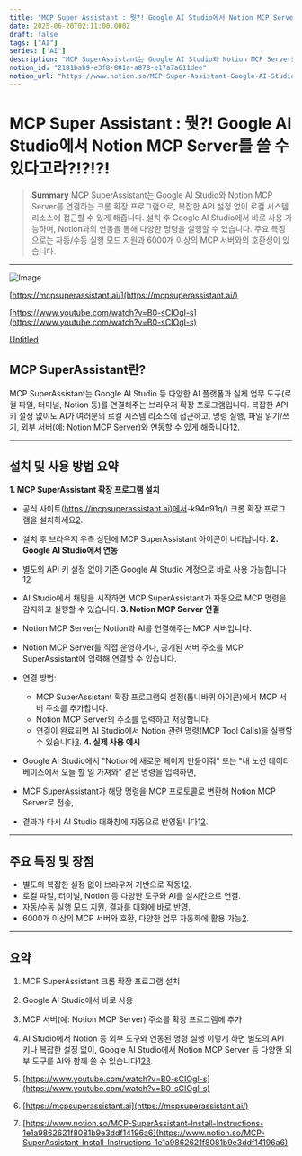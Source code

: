 ```yaml
---
title: "MCP Super Assistant : 뭣?! Google AI Studio에서 Notion MCP Server를 쓸 수 있다고라?!?!?!"
date: 2025-06-20T02:11:00.000Z
draft: false
tags: ["AI"]
series: ["AI"]
description: "MCP SuperAssistant는 Google AI Studio와 Notion MCP Server를 연결하는 크롬 확장 프로그램으로, 복잡한 API 설정 없이 로컬 시스템 리소스에 접근할 수 있게 해줍니다. 설치 후 Google AI Studio에서 바로 사용 가능하며, Notion과의 연동을 통해 다양한 명령을 실행할 수 있습니다. 주요 특징으로는 자동/수동 실행 모드 지원과 6000개 이상의 MCP 서버와의 호환성이 있습니다."
notion_id: "2181bab9-e3f8-801a-a878-e17a7a611dee"
notion_url: "https://www.notion.so/MCP-Super-Assistant-Google-AI-Studio-Notion-MCP-Server-2181bab9e3f8801aa878e17a7a611dee"
---
```


# MCP Super Assistant : 뭣?! Google AI Studio에서 Notion MCP Server를 쓸 수 있다고라?!?!?!

> **Summary**
> MCP SuperAssistant는 Google AI Studio와 Notion MCP Server를 연결하는 크롬 확장 프로그램으로, 복잡한 API 설정 없이 로컬 시스템 리소스에 접근할 수 있게 해줍니다. 설치 후 Google AI Studio에서 바로 사용 가능하며, Notion과의 연동을 통해 다양한 명령을 실행할 수 있습니다. 주요 특징으로는 자동/수동 실행 모드 지원과 6000개 이상의 MCP 서버와의 호환성이 있습니다.

---

![Image](https://prod-files-secure.s3.us-west-2.amazonaws.com/09ccd4d5-876c-4bba-bbdf-cc77a0a11257/c197eb35-76ac-4ad0-8182-1e0a267348a8/image.png?X-Amz-Algorithm=AWS4-HMAC-SHA256&X-Amz-Content-Sha256=UNSIGNED-PAYLOAD&X-Amz-Credential=ASIAZI2LB466XUSZ2LGZ%2F20250724%2Fus-west-2%2Fs3%2Faws4_request&X-Amz-Date=20250724T115219Z&X-Amz-Expires=3600&X-Amz-Security-Token=IQoJb3JpZ2luX2VjEAMaCXVzLXdlc3QtMiJIMEYCIQCI4BuA5TtGFcUyylknxnF3SMIfIdo%2BpjfdItQlUaAVaAIhAPq2ggfLCvpTPCUIR9O4u12KS6o4ibLfq3vXsAZ934RSKv8DCCwQABoMNjM3NDIzMTgzODA1IgwBe2ZcXOmV2EmrOpcq3AOS8paEd1KDJy8cK%2F6xEGPcSL41tGeWdDO1ClYO2iXmtGUddVGMA5e%2F9YHdBELogBECuwLhJ5HluP52KvrTY0M23ESMbam6XEyN6EhX9i589TiMX50ylCdRL5Cc1WLzyeSkWPWX1geyBBqH9PdUWrtnoZLSoxtV5EERIaYn4rBWqCTxckKf80jEptLZowmX41%2BGQAZJ3PyzFSBEkpCpPgvBupo5eVSLsfU9OUbSVko3NCQzep2fE%2BKwe2qO58rhkFq9JXyUxAXeWQ62S0LXg8U9m3Fa79A0M6YUouyxeRsFQ9fF62Ip11MtUSWMJfnkn92iLYJhc%2Fpcb6z5Qu3T4q0RH9e0SLwaJsPncDI5V11rqhpVKnrvuVt9EAQDHAW6AN2LgF6TeFt%2BctG7gRiDwPuZvZ31UsTgE2cVFyF5Ot1PhNu4693TCFDebkNMvLCJ397b7%2B3ctvhqFZdBbVqFqADNDgbA7jO9txnvFIgiDQX5upzXavnB9PYRekgSzFsJWxBOPNe5c5THpYcrGRPwFq8OiEpeYF7o9huOYhIbrc2lliasUTK%2FZlrLkxDXOY5gT4usRAl40D4fu2jNO62ba0TYhiRkmVj0Bspe9lTnON2OY3vE%2BGQhq70h%2FWdL7zDum4jEBjqkAauEIc9ivNE3%2BjZ1H7BfBkKRz7exKoIJWsL%2FqJ%2BJmjT9mDH4LCS49Ttmyn5jsh1Bhv%2F%2F%2F%2FgLUI7nb5YO0Q3seCaK9xbOwzd209KoNwV2Md6gyOXt8QUJGUk81F87LGY38mw1MjGNceBsSOrXcrCtcYIBnLcMhOfOc3Yd7z5C0tj4GH47lIU2eq9ab39eW7RrD8y9FT4%2BHi7BpPQuYCcc6BDbfQMG&X-Amz-Signature=b84f253cb782c98713901cc9b3ed9f6179218dddfdbdcb9e21805ecbc9c2cc43&X-Amz-SignedHeaders=host&x-amz-checksum-mode=ENABLED&x-id=GetObject)

[https://mcpsuperassistant.ai/](https://mcpsuperassistant.ai/)

[https://www.youtube.com/watch?v=B0-sCIOgI-s](https://www.youtube.com/watch?v=B0-sCIOgI-s)

[Untitled](https://www.notion.so/1e1a9862621f8081b9e3ddf14196a6f7) 

## MCP SuperAssistant란?

MCP SuperAssistant는 Google AI Studio 등 다양한 AI 플랫폼과 실제 업무 도구(로컬 파일, 터미널, Notion 등)를 연결해주는 브라우저 확장 프로그램입니다. 복잡한 API 키 설정 없이도 AI가 여러분의 로컬 시스템 리소스에 접근하고, 명령 실행, 파일 읽기/쓰기, 외부 서버(예: Notion MCP Server)와 연동할 수 있게 해줍니다1[2](https://mcpsuperassistant.ai/).

---

## 설치 및 사용 방법 요약

**1. MCP SuperAssistant 확장 프로그램 설치**

- 공식 사이트([https://mcpsuperassistant.ai)에서](https://mcpsuperassistant.xn--ai)-k94n91q/) 크롬 확장 프로그램을 설치하세요[2](https://mcpsuperassistant.ai/).
- 설치 후 브라우저 우측 상단에 MCP SuperAssistant 아이콘이 나타납니다.
**2. Google AI Studio에서 연동**

- 별도의 API 키 설정 없이 기존 Google AI Studio 계정으로 바로 사용 가능합니다1[2](https://mcpsuperassistant.ai/).
- AI Studio에서 채팅을 시작하면 MCP SuperAssistant가 자동으로 MCP 명령을 감지하고 실행할 수 있습니다.
**3. Notion MCP Server 연결**

- Notion MCP Server는 Notion과 AI를 연결해주는 MCP 서버입니다.
- Notion MCP Server를 직접 운영하거나, 공개된 서버 주소를 MCP SuperAssistant에 입력해 연결할 수 있습니다.
- 연결 방법:
  - MCP SuperAssistant 확장 프로그램의 설정(톱니바퀴 아이콘)에서 MCP 서버 주소를 추가합니다.
  - Notion MCP Server의 주소를 입력하고 저장합니다.
  - 연결이 완료되면 AI Studio에서 Notion 관련 명령(MCP Tool Calls)을 실행할 수 있습니다[3](https://www.notion.so/MCP-SuperAssistant-Install-Instructions-1e1a9862621f8081b9e3ddf14196a6).
**4. 실제 사용 예시**

- Google AI Studio에서 "Notion에 새로운 페이지 만들어줘" 또는 "내 노션 데이터베이스에서 오늘 할 일 가져와" 같은 명령을 입력하면,
- MCP SuperAssistant가 해당 명령을 MCP 프로토콜로 변환해 Notion MCP Server로 전송,
- 결과가 다시 AI Studio 대화창에 자동으로 반영됩니다1[2](https://mcpsuperassistant.ai/).
---

## 주요 특징 및 장점

- 별도의 복잡한 설정 없이 브라우저 기반으로 작동1[2](https://mcpsuperassistant.ai/).
- 로컬 파일, 터미널, Notion 등 다양한 도구와 AI를 실시간으로 연결.
- 자동/수동 실행 모드 지원, 결과를 대화에 바로 반영.
- 6000개 이상의 MCP 서버와 호환, 다양한 업무 자동화에 활용 가능[2](https://mcpsuperassistant.ai/).
---

## 요약

1. MCP SuperAssistant 크롬 확장 프로그램 설치
1. Google AI Studio에서 바로 사용
1. MCP 서버(예: Notion MCP Server) 주소를 확장 프로그램에 추가
1. AI Studio에서 Notion 등 외부 도구와 연동된 명령 실행
이렇게 하면 별도의 API 키나 복잡한 설정 없이, Google AI Studio에서 Notion MCP Server 등 다양한 외부 도구를 AI와 함께 쓸 수 있습니다1[2](https://mcpsuperassistant.ai/)[3](https://www.notion.so/MCP-SuperAssistant-Install-Instructions-1e1a9862621f8081b9e3ddf14196a6).

1. [https://www.youtube.com/watch?v=B0-sCIOgI-s](https://www.youtube.com/watch?v=B0-sCIOgI-s)
1. [https://mcpsuperassistant.ai](https://mcpsuperassistant.ai/)
1. [https://www.notion.so/MCP-SuperAssistant-Install-Instructions-1e1a9862621f8081b9e3ddf14196a6](https://www.notion.so/MCP-SuperAssistant-Install-Instructions-1e1a9862621f8081b9e3ddf14196a6)
